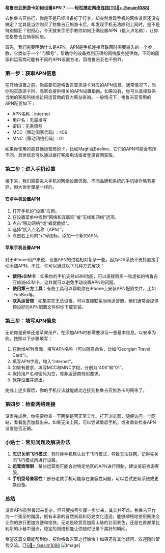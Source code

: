 **格鲁吉亚旅游卡如何设置APN？——轻松搞定网络连接[[TG💪+ @esim1088](https://t.me/s/esim1088)]**

去格鲁吉亚旅行，你是不是已经准备好了行李，却突然发现手机的网络设置还没有搞定？尤其是当你购买了格鲁吉亚旅游卡后，却发现手机无法顺利上网时，是不是特别抓狂？别担心，今天就来手把手教你如何正确设置APN（接入点名称），让你在格鲁吉亚畅享网络。

首先，我们需要明确什么是APN。APN是手机连接互联网时需要输入的一个参数，它类似于一个“门牌号”，帮助你的设备找到正确的网络服务提供商。不同的国家和运营商可能有不同的APN设置方法，而格鲁吉亚也不例外。

### **第一步：获取APN信息**
在开始设置之前，你需要知道格鲁吉亚旅游卡对应的APN信息。通常情况下，当你购买旅游卡时，商家会提供相关的APN设置指南。如果没有，你可以直接联系当地的客服热线或访问运营商的官方网站查询。一般情况下，格鲁吉亚常用的APN配置如下：

- APN名称：internet
- 用户名：无需填写
- 密码：无需填写
- MCC（移动国家代码）：406
- MNC（移动网络代码）：01

如果你使用的是其他运营商的卡，比如Magti或Beeline，它们的APN可能会有所不同，具体信息可以通过拨打客服电话或者登录官网获取。

### **第二步：进入手机设置**
接下来，我们需要进入手机的网络设置页面。不同品牌和系统的手机操作略有差异，但大体步骤是一样的。

#### **安卓手机设置APN**
1. 打开手机的“设置”应用。
2. 在设置菜单中找到“网络和互联网”或“无线和网络”选项。
3. 点击“移动网络”或“蜂窝数据”。
4. 选择“接入点名称（APN）”。
5. 点击右上角的“+”号图标，添加一个新的APN。

#### **苹果手机设置APN**
对于iPhone用户来说，设置APN的过程相对复杂一些，因为iOS系统不支持直接手动添加APN。不过，你可以通过以下几种方式解决：
- **使用eSIM卡**：如果你的手机支持eSIM功能，可以直接购买一张虚拟的格鲁吉亚旅游eSIM卡，这样就可以避免手动设置APN的问题。
- **使用第三方工具**：有些工具可以帮助你在iPhone上安装APN配置文件，比如iFunBox等。
- **联系运营商**：如果实在无法设置，可以直接联系当地运营商，他们通常会提供预设好的APN配置文件供你下载安装。

### **第三步：填写APN信息**
无论你是安卓还是苹果用户，在添加APN时都需要填写一些基本信息。以安卓为例，按照以下步骤填写：

1. 在新增APN页面，填写APN名称（可以随意命名，比如“Georgian Travel Card”）。
2. 填写APN字段，输入“internet”。
3. 如果有要求，填写MCC和MNC字段，分别为“406”和“01”。
4. 保持用户名和密码为空，除非运营商特别要求。
5. 保存设置并退出。

完成上述步骤后，你的手机应该就能成功连接到格鲁吉亚旅游卡的网络了。

### **第四步：检查网络连接**
设置完成后，你需要检查一下网络是否正常工作。打开浏览器，随便访问一个网站，看看能否加载出来。如果无法上网，可以尝试重启手机，或者重新检查APN设置是否正确。

### **小贴士：常见问题及解决办法**
1. **忘记关闭飞行模式**：有时候手机默认处于飞行模式，导致无法联网。记得先关闭飞行模式再进行设置。
2. **运营商限制**：某些运营商可能会对特定地区的APN进行限制，建议提前咨询客服。
3. **手机型号兼容性**：部分老款手机可能存在兼容性问题，可以尝试更新系统或更换设备。

### **总结**
设置APN虽然看起来复杂，但只要按照步骤一步步来，其实并不难。格鲁吉亚作为一个美丽的国度，拥有丰富的自然景观和历史文化遗迹，能够顺畅地使用网络会让你的旅行更加方便和愉快。无论是欣赏高加索山脉的壮丽景色，还是在首都第比利斯的小巷中漫步，稳定的网络都能让你随时记录下美好的瞬间。

希望这篇文章能帮到你，祝你格鲁吉亚之行愉快！如果还有其他疑问，欢迎随时留言交流。[[TG💪+ @esim1088](https://t.me/s/esim1088) ![Image](https://i.postimg.cc/4NQfJmqS/Snipaste-2025-05-13-00-14-12.png)]